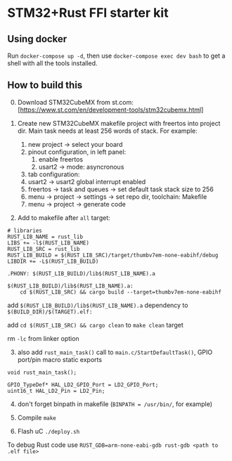 # STM32+Rust FFI starter kit

## Using docker
Run `docker-compose up -d`, then use `docker-compose exec dev bash` to get a shell with all the tools installed.

## How to build this
0. Download STM32CubeMX from st.com: [https://www.st.com/en/development-tools/stm32cubemx.html]
1. Create new STM32CubeMX makefile project with freertos into project dir. Main task needs at least 256 words of stack. For example:
	1. new project -> select your board
	2. pinout configuration, in left panel:
		1. enable freertos
		2. usart2 -> mode: asyncronous
	3. tab configuration:
	4. usart2 -> usart2 global interrupt enabled
	5. freertos -> task and queues -> set default task stack size to 256
	6. menu -> project -> settings -> set repo dir, toolchain: Makefile
	7. menu -> project -> generate code

2. Add to makefile after `all` target:

```
# libraries
RUST_LIB_NAME = rust_lib
LIBS += -l$(RUST_LIB_NAME) 
RUST_LIB_SRC = rust_lib
RUST_LIB_BUILD = $(RUST_LIB_SRC)/target/thumbv7em-none-eabihf/debug
LIBDIR += -L$(RUST_LIB_BUILD)

.PHONY: $(RUST_LIB_BUILD)/lib$(RUST_LIB_NAME).a

$(RUST_LIB_BUILD)/lib$(RUST_LIB_NAME).a:
	cd $(RUST_LIB_SRC) && cargo build --target=thumbv7em-none-eabihf
```
add `$(RUST_LIB_BUILD)/lib$(RUST_LIB_NAME).a` dependency to `$(BUILD_DIR)/$(TARGET).elf:`

add `cd $(RUST_LIB_SRC) && cargo clean` to `make clean` target

rm `-lc` from linker option

3. also add `rust_main_task()` call to `main.c/StartDefaultTask()`, GPIO port/pin macro static exports
```
void rust_main_task();
```
```
GPIO_TypeDef* HAL_LD2_GPIO_Port = LD2_GPIO_Port;
uint16_t HAL_LD2_Pin = LD2_Pin;
```

4. don't forget binpath in makefile (`BINPATH = /usr/bin/`, for example)

5. Compile
`make`

6. Flash uС
`./deploy.sh`

To debug Rust code use 
`RUST_GDB=arm-none-eabi-gdb rust-gdb <path to .elf file>`
